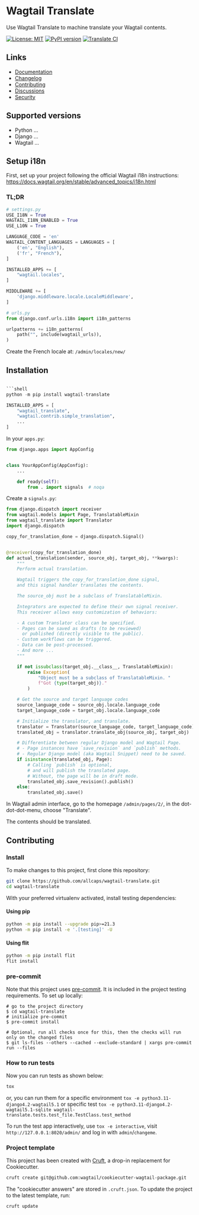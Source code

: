 # Wagtail Translate

Use Wagtail Translate to machine translate your Wagtail contents.

[![License: MIT](https://img.shields.io/badge/License-MIT-blue.svg)](https://opensource.org/licenses/MIT)
[![PyPI version](https://badge.fury.io/py/wagtail-translate.svg)](https://badge.fury.io/py/wagtail-translate)
[![Translate CI](https://github.com/allcaps/wagtail-translate/actions/workflows/test.yml/badge.svg)](https://github.com/allcaps/wagtail-translate/actions/workflows/test.yml)

## Links

- [Documentation](https://github.com/allcaps/wagtail-translate/blob/main/README.md)
- [Changelog](https://github.com/allcaps/wagtail-translate/blob/main/CHANGELOG.md)
- [Contributing](https://github.com/allcaps/wagtail-translate/blob/main/CONTRIBUTING.md)
- [Discussions](https://github.com/allcaps/wagtail-translate/discussions)
- [Security](https://github.com/allcaps/wagtail-translate/security)

## Supported versions

- Python ...
- Django ...
- Wagtail ...

## Setup i18n

First, set up your project following the official Wagtail i18n instructions:
https://docs.wagtail.org/en/stable/advanced_topics/i18n.html

### TL;DR

```python
# settings.py
USE_I18N = True
WAGTAIL_I18N_ENABLED = True
USE_L10N = True

LANGUAGE_CODE = 'en'
WAGTAIL_CONTENT_LANGUAGES = LANGUAGES = [
    ('en', "English"),
    ('fr', "French"),
]

INSTALLED_APPS += [
    "wagtail.locales",
]

MIDDLEWARE += [
    'django.middleware.locale.LocaleMiddleware',
]

# urls.py
from django.conf.urls.i18n import i18n_patterns

urlpatterns += i18n_patterns(
    path("", include(wagtail_urls)),
)
```

Create the French locale at: `/admin/locales/new/`


## Installation

```python

```shell
python -m pip install wagtail-translate
```

``` python
INSTALLED_APPS = [
    "wagtail_translate",
    "wagtail.contrib.simple_translation",
    ...
]
```

In your `apps.py`:

``` python
from django.apps import AppConfig


class YourAppConfig(AppConfig):
    ...

    def ready(self):
        from . import signals  # noqa
```
Create a `signals.py`:

```python
from django.dispatch import receiver
from wagtail.models import Page, TranslatableMixin
from wagtail_translate import Translator
import django.dispatch

copy_for_translation_done = django.dispatch.Signal()


@receiver(copy_for_translation_done)
def actual_translation(sender, source_obj, target_obj, **kwargs):
    """
    Perform actual translation.

    Wagtail triggers the copy_for_translation_done signal,
    and this signal handler translates the contents.

    The source_obj must be a subclass of TranslatableMixin.

    Integrators are expected to define their own signal receiver.
    This receiver allows easy customization of behaviors:

    - A custom Translator class can be specified.
    - Pages can be saved as drafts (to be reviewed)
      or published (directly visible to the public).
    - Custom workflows can be triggered.
    - Data can be post-processed.
    - And more ...
    """

    if not issubclass(target_obj.__class__, TranslatableMixin):
        raise Exception(
            "Object must be a subclass of TranslatableMixin. "
            f"Got {type(target_obj)}."
        )

    # Get the source and target language codes
    source_language_code = source_obj.locale.language_code
    target_language_code = target_obj.locale.language_code

    # Initialize the translator, and translate.
    translator = Translator(source_language_code, target_language_code)
    translated_obj = translator.translate_obj(source_obj, target_obj)

    # Differentiate between regular Django model and Wagtail Page.
    # - Page instances have `save_revision` and `publish` methods.
    # - Regular Django model (aka Wagtail Snippet) need to be saved.
    if isinstance(translated_obj, Page):
        # Calling `publish` is optional,
        # and will publish the translated page.
        # Without, the page will be in draft mode.
        translated_obj.save_revision().publish()
    else:
        translated_obj.save()
```

In Wagtail admin interface, go to the homepage `/admin/pages/2/`, in the dot-dot-dot-menu, choose "Translate".

The contents should be translated.


## Contributing

### Install

To make changes to this project, first clone this repository:

```sh
git clone https://github.com/allcaps/wagtail-translate.git
cd wagtail-translate
```

With your preferred virtualenv activated, install testing dependencies:

#### Using pip

```sh
python -m pip install --upgrade pip>=21.3
python -m pip install -e '.[testing]' -U
```

#### Using flit

```sh
python -m pip install flit
flit install
```

### pre-commit

Note that this project uses [pre-commit](https://github.com/pre-commit/pre-commit).
It is included in the project testing requirements. To set up locally:

```shell
# go to the project directory
$ cd wagtail-translate
# initialize pre-commit
$ pre-commit install

# Optional, run all checks once for this, then the checks will run only on the changed files
$ git ls-files --others --cached --exclude-standard | xargs pre-commit run --files
```

### How to run tests

Now you can run tests as shown below:

```sh
tox
```

or, you can run them for a specific environment `tox -e python3.11-django4.2-wagtail5.1` or specific test
`tox -e python3.11-django4.2-wagtail5.1-sqlite wagtail-translate.tests.test_file.TestClass.test_method`

To run the test app interactively, use `tox -e interactive`, visit `http://127.0.0.1:8020/admin/` and log in with `admin`/`changeme`.

### Project template

This project has been created with [Cruft](https://pypi.org/project/cruft/), a drop-in replacement for Cookiecutter.

```sh
cruft create git@github.com:wagtail/cookiecutter-wagtail-package.git
```

The "cookiecutter answers" are stored in `.cruft.json`. To update the project to the latest template, run:

```sh
cruft update
```
